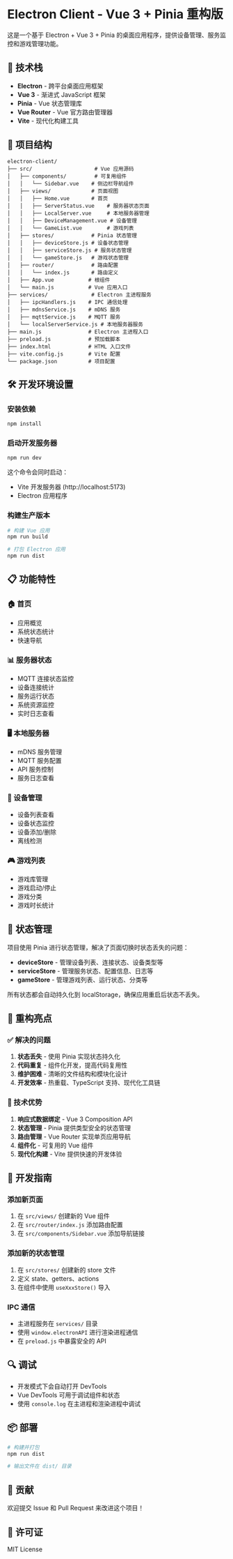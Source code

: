 # Electron Client - Vue 3 + Pinia 重构版

这是一个基于 Electron + Vue 3 + Pinia 的桌面应用程序，提供设备管理、服务监控和游戏管理功能。

## 🚀 技术栈

- **Electron** - 跨平台桌面应用框架
- **Vue 3** - 渐进式 JavaScript 框架
- **Pinia** - Vue 状态管理库
- **Vue Router** - Vue 官方路由管理器
- **Vite** - 现代化构建工具

## 📁 项目结构

```
electron-client/
├── src/                    # Vue 应用源码
│   ├── components/         # 可复用组件
│   │   └── Sidebar.vue    # 侧边栏导航组件
│   ├── views/             # 页面视图
│   │   ├── Home.vue       # 首页
│   │   ├── ServerStatus.vue    # 服务器状态页面
│   │   ├── LocalServer.vue     # 本地服务器管理
│   │   ├── DeviceManagement.vue # 设备管理
│   │   └── GameList.vue        # 游戏列表
│   ├── stores/            # Pinia 状态管理
│   │   ├── deviceStore.js # 设备状态管理
│   │   ├── serviceStore.js # 服务状态管理
│   │   └── gameStore.js   # 游戏状态管理
│   ├── router/            # 路由配置
│   │   └── index.js       # 路由定义
│   ├── App.vue           # 根组件
│   └── main.js           # Vue 应用入口
├── services/              # Electron 主进程服务
│   ├── ipcHandlers.js    # IPC 通信处理
│   ├── mdnsService.js    # mDNS 服务
│   ├── mqttService.js    # MQTT 服务
│   └── localServerService.js # 本地服务器服务
├── main.js               # Electron 主进程入口
├── preload.js            # 预加载脚本
├── index.html            # HTML 入口文件
├── vite.config.js        # Vite 配置
└── package.json          # 项目配置
```

## 🛠️ 开发环境设置

### 安装依赖

```bash
npm install
```

### 启动开发服务器

```bash
npm run dev
```

这个命令会同时启动：
- Vite 开发服务器 (http://localhost:5173)
- Electron 应用程序

### 构建生产版本

```bash
# 构建 Vue 应用
npm run build

# 打包 Electron 应用
npm run dist
```

## 📋 功能特性

### 🏠 首页
- 应用概览
- 系统状态统计
- 快速导航

### 📊 服务器状态
- MQTT 连接状态监控
- 设备连接统计
- 服务运行状态
- 系统资源监控
- 实时日志查看

### 🖥️ 本地服务器
- mDNS 服务管理
- MQTT 服务配置
- API 服务控制
- 服务日志查看

### 📱 设备管理
- 设备列表查看
- 设备状态监控
- 设备添加/删除
- 离线检测

### 🎮 游戏列表
- 游戏库管理
- 游戏启动/停止
- 游戏分类
- 游戏时长统计

## 🔧 状态管理

项目使用 Pinia 进行状态管理，解决了页面切换时状态丢失的问题：

- **deviceStore** - 管理设备列表、连接状态、设备类型等
- **serviceStore** - 管理服务状态、配置信息、日志等
- **gameStore** - 管理游戏列表、运行状态、分类等

所有状态都会自动持久化到 localStorage，确保应用重启后状态不丢失。

## 🚀 重构亮点

### ✅ 解决的问题
1. **状态丢失** - 使用 Pinia 实现状态持久化
2. **代码重复** - 组件化开发，提高代码复用性
3. **维护困难** - 清晰的文件结构和模块化设计
4. **开发效率** - 热重载、TypeScript 支持、现代化工具链

### 🎯 技术优势
1. **响应式数据绑定** - Vue 3 Composition API
2. **状态管理** - Pinia 提供类型安全的状态管理
3. **路由管理** - Vue Router 实现单页应用导航
4. **组件化** - 可复用的 Vue 组件
5. **现代化构建** - Vite 提供快速的开发体验

## 📝 开发指南

### 添加新页面
1. 在 `src/views/` 创建新的 Vue 组件
2. 在 `src/router/index.js` 添加路由配置
3. 在 `src/components/Sidebar.vue` 添加导航链接

### 添加新的状态管理
1. 在 `src/stores/` 创建新的 store 文件
2. 定义 state、getters、actions
3. 在组件中使用 `useXxxStore()` 导入

### IPC 通信
- 主进程服务在 `services/` 目录
- 使用 `window.electronAPI` 进行渲染进程通信
- 在 `preload.js` 中暴露安全的 API

## 🔍 调试

- 开发模式下会自动打开 DevTools
- Vue DevTools 可用于调试组件和状态
- 使用 `console.log` 在主进程和渲染进程中调试

## 📦 部署

```bash
# 构建并打包
npm run dist

# 输出文件在 dist/ 目录
```

## 🤝 贡献

欢迎提交 Issue 和 Pull Request 来改进这个项目！

## 📄 许可证

MIT License